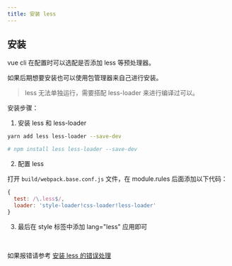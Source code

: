 ```yaml
---
title: 安装 less
---
```


## 安装

vue cli 在配置时可以选配是否添加 less 等预处理器。

如果后期想要安装也可以使用包管理器来自己进行安装。

> less 无法单独运行，需要搭配 less-loader 来进行编译过可以。

安装步骤：

1. 安装 less 和 less-loader

```bash
yarn add less less-loader --save-dev

# npm install less less-loader --save-dev
```

2. 配置 less 

打开 `build/webpack.base.conf.js` 文件，在 module.rules 后面添加以下代码：

```js
{
  test: /\.less$/,
  loader: 'style-loader!css-loader!less-loader'
}
```

3. 最后在 style 标签中添加 lang="less" 应用即可

<br />

如果报错请参考 [安装 less 的错误处理](./vue-less-error.md)